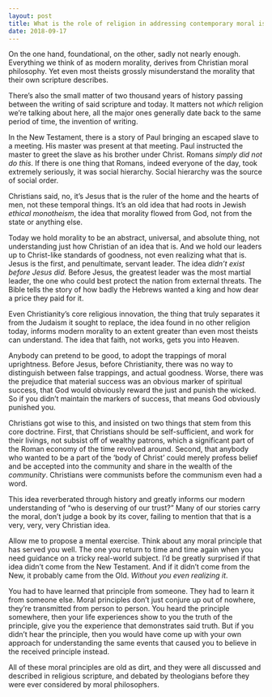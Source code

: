 ```yaml
---
layout: post
title: What is the role of religion in addressing contemporary moral issues?
date: 2018-09-17
---
```


<p>On the one hand, foundational, on the other, sadly not nearly enough. Everything we think of as modern morality, derives from Christian moral philosophy. Yet even most theists grossly misunderstand the morality that their own scripture describes.</p><p>There’s also the small matter of two thousand years of history passing between the writing of said scripture and today. It matters not <i>which</i> religion we’re talking about here, all the major ones generally date back to the same period of time, the invention of writing.</p><p>In the New Testament, there is a story of Paul bringing an escaped slave to a meeting. His master was present at that meeting. Paul instructed the master to greet the slave as his brother under Christ. Romans <i>simply did not do this</i>. If there is one thing that Romans, indeed everyone of the day, took extremely seriously, it was social hierarchy. Social hierarchy was the source of social order.</p><p>Christians said, no, it’s Jesus that is the ruler of the home and the hearts of men, not these temporal things. It’s an old idea that had roots in Jewish <i>ethical monotheism</i>, the idea that morality flowed from God, not from the state or anything else.</p><p>Today we hold morality to be an abstract, universal, and absolute thing, not understanding just how Christian of an idea that is. And we hold our leaders up to Christ-like standards of goodness, not even realizing what that is. Jesus is the first, and penultimate, servant leader. The idea <i>didn’t exist before Jesus did.</i> Before Jesus, the greatest leader was the most martial leader, the one who could best protect the nation from external threats. The Bible tells the story of how badly the Hebrews wanted a king and how dear a price they paid for it.</p><p>Even Christianity’s core religious innovation, the thing that truly separates it from the Judaism it sought to replace, the idea found in no other religion today, informs modern morality to an extent greater than even most theists can understand. The idea that faith, not works, gets you into Heaven.</p><p>Anybody can pretend to be good, to adopt the trappings of moral uprightness. Before Jesus, before Christianity, there was no way to distinguish between false trappings, and actual goodness. Worse, there was the prejudice that material success was an obvious marker of spiritual success, that God would obviously reward the just and punish the wicked. So if you didn’t maintain the markers of success, that means God obviously punished you.</p><p>Christians got wise to this, and insisted on two things that stem from this core doctrine. First, that Christians should be self-sufficient, and work for their livings, not subsist off of wealthy patrons, which a significant part of the Roman economy of the time revolved around. Second, that anybody who wanted to be a part of the ‘body of Christ’ could merely profess belief and be accepted into the community and share in the wealth of the <i>community</i>. Christians were communists before the communism even had a word.</p><p>This idea reverberated through history and greatly informs our modern understanding of “who is deserving of our trust?” Many of our stories carry the moral, don’t judge a book by its cover, failing to mention that that is a very, very, very Christian idea.</p><p>Allow me to propose a mental exercise. Think about any moral principle that has served you well. The one you return to time and time again when you need guidance on a tricky real-world subject. I’d be greatly surprised if that idea didn’t come from the New Testament. And if it didn’t come from the New, it probably came from the Old. <i>Without you even realizing it</i>.</p><p>You had to have learned that principle from someone. They had to learn it from someone else. Moral principles don’t just conjure up out of nowhere, they’re transmitted from person to person. You heard the principle somewhere, then your life experiences show to you the truth of the principle, give you the experience that demonstrates said truth. But if you didn’t hear the principle, then you would have come up with your own approach for understanding the same events that caused you to believe in the received principle instead.</p><p>All of these moral principles are old as dirt, and they were all discussed and described in religious scripture, and debated by theologians before they were ever considered by moral philosophers.</p>
